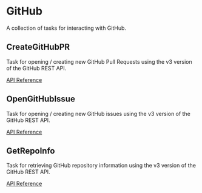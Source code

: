 # GitHub

A collection of tasks for interacting with GitHub.

## CreateGitHubPR <Badge text="task"/>

Task for opening / creating new GitHub Pull Requests using the v3 version of the GitHub REST API.

[API Reference](/api/tasks/github.html#prefect-tasks-github-prs-creategithubpr)

## OpenGitHubIssue <Badge text="task"/>

Task for opening / creating new GitHub issues using the v3 version of the GitHub REST API.

[API Reference](/api/tasks/github.html#prefect-tasks-github-prs-opengithubissue)

## GetRepoInfo <Badge text="task"/>

Task for retrieving GitHub repository information using the v3 version of the GitHub REST API.

[API Reference](/api/tasks/github.html#prefect-tasks-github-prs-getrepoinfo)
